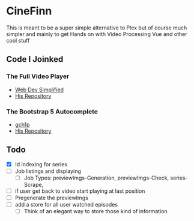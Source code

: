 # CineFinn

This is meant to be a super simple alternative to Plex but of course much simpler and mainly to get Hands on with Video Processing Vue and other cool stuff

## Code I Joinked

### The Full Video Player

- [Web Dev Simplified](https://www.youtube.com/watch?v=ZeNyjnneq_w)
- [His Repository](https://github.com/WebDevSimplified/youtube-video-player-clone)

### The Bootstrap 5 Autocomplete

- [gch1p](https://github.com/gch1p)
- [His Repository](https://github.com/gch1p/bootstrap-5-autocomplete)

## Todo

- [x] Id indexing for series
- [ ] Job listings and displaying
  - [ ] Job Types: previewImgs-Generation, previewImgs-Check, series-Scrape,
- [ ] if user get back to video start playing at last position
- [ ] Pregenerate the previewImgs
- [ ] add a store for all user watched episodes
  - [ ] Think of an elegant way to store those kind of information
